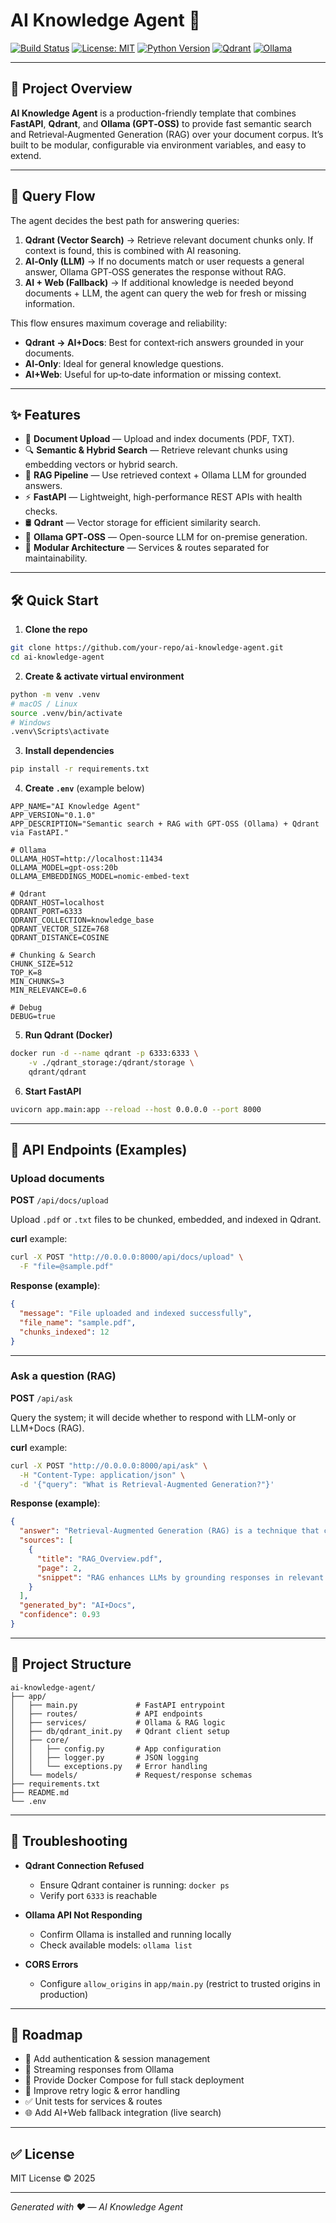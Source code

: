 # AI Knowledge Agent 🚀

[![Build Status](https://img.shields.io/badge/build-passing-brightgreen)](https://example.com)
[![License: MIT](https://img.shields.io/badge/License-MIT-blue.svg)](LICENSE)
[![Python Version](https://img.shields.io/badge/python-3.10%2B-blue)](https://www.python.org/)
[![Qdrant](https://img.shields.io/badge/Qdrant-ready-orange)](https://qdrant.tech/)
[![Ollama](https://img.shields.io/badge/Ollama-GPT--OSS-lightgrey)](https://ollama.com/)

---

## 📌 Project Overview

**AI Knowledge Agent** is a production-friendly template that combines **FastAPI**, **Qdrant**, and **Ollama (GPT‑OSS)** to provide fast semantic search and Retrieval‑Augmented Generation (RAG) over your document corpus. It’s built to be modular, configurable via environment variables, and easy to extend.

---

## 🔄 Query Flow

The agent decides the best path for answering queries:

1. **Qdrant (Vector Search)** → Retrieve relevant document chunks only. If context is found, this is combined with AI reasoning.
2. **AI‑Only (LLM)** → If no documents match or user requests a general answer, Ollama GPT‑OSS generates the response without RAG.
3. **AI + Web (Fallback)** → If additional knowledge is needed beyond documents + LLM, the agent can query the web for fresh or missing information.

This flow ensures maximum coverage and reliability:

* **Qdrant → AI+Docs**: Best for context‑rich answers grounded in your documents.
* **AI‑Only**: Ideal for general knowledge questions.
* **AI+Web**: Useful for up‑to‑date information or missing context.

---

## ✨ Features

* 📄 **Document Upload** — Upload and index documents (PDF, TXT).
* 🔍 **Semantic & Hybrid Search** — Retrieve relevant chunks using embedding vectors or hybrid search.
* 🧠 **RAG Pipeline** — Use retrieved context + Ollama LLM for grounded answers.
* ⚡ **FastAPI** — Lightweight, high-performance REST APIs with health checks.
* 🛢 **Qdrant** — Vector storage for efficient similarity search.
* 🤖 **Ollama GPT‑OSS** — Open-source LLM for on-premise generation.
* 🧩 **Modular Architecture** — Services & routes separated for maintainability.

---

## 🛠️ Quick Start

1. **Clone the repo**

```bash
git clone https://github.com/your-repo/ai-knowledge-agent.git
cd ai-knowledge-agent
```

2. **Create & activate virtual environment**

```bash
python -m venv .venv
# macOS / Linux
source .venv/bin/activate
# Windows
.venv\Scripts\activate
```

3. **Install dependencies**

```bash
pip install -r requirements.txt
```

4. **Create `.env`** (example below)

```env
APP_NAME="AI Knowledge Agent"
APP_VERSION="0.1.0"
APP_DESCRIPTION="Semantic search + RAG with GPT-OSS (Ollama) + Qdrant via FastAPI."

# Ollama
OLLAMA_HOST=http://localhost:11434
OLLAMA_MODEL=gpt-oss:20b
OLLAMA_EMBEDDINGS_MODEL=nomic-embed-text

# Qdrant
QDRANT_HOST=localhost
QDRANT_PORT=6333
QDRANT_COLLECTION=knowledge_base
QDRANT_VECTOR_SIZE=768
QDRANT_DISTANCE=COSINE

# Chunking & Search
CHUNK_SIZE=512
TOP_K=8
MIN_CHUNKS=3
MIN_RELEVANCE=0.6

# Debug
DEBUG=true
```

5. **Run Qdrant (Docker)**

```bash
docker run -d --name qdrant -p 6333:6333 \
    -v ./qdrant_storage:/qdrant/storage \
    qdrant/qdrant
```

6. **Start FastAPI**

```bash
uvicorn app.main:app --reload --host 0.0.0.0 --port 8000
```

---

## 📡 API Endpoints (Examples)

### Upload documents

**POST** `/api/docs/upload`

Upload `.pdf` or `.txt` files to be chunked, embedded, and indexed in Qdrant.

**curl** example:

```bash
curl -X POST "http://0.0.0.0:8000/api/docs/upload" \
  -F "file=@sample.pdf"
```

**Response (example)**:

```json
{
  "message": "File uploaded and indexed successfully",
  "file_name": "sample.pdf",
  "chunks_indexed": 12
}
```

---

### Ask a question (RAG)

**POST** `/api/ask`

Query the system; it will decide whether to respond with LLM-only or LLM+Docs (RAG).

**curl** example:

```bash
curl -X POST "http://0.0.0.0:8000/api/ask" \
  -H "Content-Type: application/json" \
  -d '{"query": "What is Retrieval-Augmented Generation?"}'
```

**Response (example)**:

```json
{
  "answer": "Retrieval-Augmented Generation (RAG) is a technique that combines semantic search with LLMs to provide more accurate answers.",
  "sources": [
    {
      "title": "RAG_Overview.pdf",
      "page": 2,
      "snippet": "RAG enhances LLMs by grounding responses in relevant documents."
    }
  ],
  "generated_by": "AI+Docs",
  "confidence": 0.93
}
```

---

## 📁 Project Structure

```
ai-knowledge-agent/
├── app/
│   ├── main.py             # FastAPI entrypoint
│   ├── routes/             # API endpoints
│   ├── services/           # Ollama & RAG logic
│   ├── db/qdrant_init.py   # Qdrant client setup
│   ├── core/
│   │   ├── config.py       # App configuration
│   │   ├── logger.py       # JSON logging
│   │   └── exceptions.py   # Error handling
│   └── models/             # Request/response schemas
├── requirements.txt
├── README.md
└── .env
```

---

## 🐞 Troubleshooting

* **Qdrant Connection Refused**

  * Ensure Qdrant container is running: `docker ps`
  * Verify port `6333` is reachable

* **Ollama API Not Responding**

  * Confirm Ollama is installed and running locally
  * Check available models: `ollama list`

* **CORS Errors**

  * Configure `allow_origins` in `app/main.py` (restrict to trusted origins in production)

---

## 🚀 Roadmap

* 🔐 Add authentication & session management
* 📡 Streaming responses from Ollama
* 🐳 Provide Docker Compose for full stack deployment
* 🔄 Improve retry logic & error handling
* ✅ Unit tests for services & routes
* 🌐 Add AI+Web fallback integration (live search)

---

## ✅ License

MIT License © 2025

---

*Generated with ❤️ — AI Knowledge Agent*
